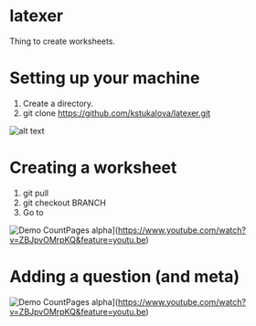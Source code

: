 # latexer
Thing to create worksheets.

# Setting up your machine
1. Create a directory.
2. git clone https://github.com/kstukalova/latexer.git

![alt text](https://github.com/kstukalova/latexer/blob/master/scripts/setting_up.gif "Logo Title Text 1")

# Creating a worksheet
1. git pull
2. git checkout BRANCH
3. Go to 

![Demo CountPages alpha](https://j.gifs.com/nZXOBp.gif)](https://www.youtube.com/watch?v=ZBJpvOMrpKQ&feature=youtu.be)


# Adding a question (and meta)

![Demo CountPages alpha](https://j.gifs.com/mw6yLR.gif)](https://www.youtube.com/watch?v=ZBJpvOMrpKQ&feature=youtu.be)

